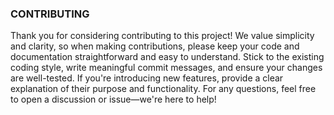 ### CONTRIBUTING

Thank you for considering contributing to this project! We value simplicity and clarity, so when making contributions, please keep your code and documentation straightforward and easy to understand. Stick to the existing coding style, write meaningful commit messages, and ensure your changes are well-tested. If you're introducing new features, provide a clear explanation of their purpose and functionality. For any questions, feel free to open a discussion or issue—we're here to help!